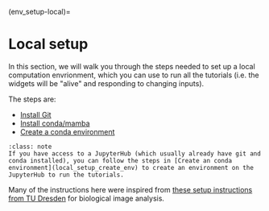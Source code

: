 (env_setup-local)=
# Local setup

In this section, we will walk you through the steps needed to set up a local computation envrionment, which you can use to run all the tutorials (i.e. the widgets will be "alive" and responding to changing inputs).

The steps are:
- [Install Git](local_setup_git)
- [Install conda/mamba](local_setup_conda)
- [Create a conda environment](local_setup_create_env)

```{Note}
:class: note
If you have access to a JupyterHub (which usually already have git and conda installed), you can follow the steps in [Create an conda environment](local_setup_create_env) to create an environment on the JupyterHub to run the tutorials.
```

Many of the instructions here were inspired from [these setup instructions from TU Dresden](https://biapol.github.io/blog/mara_lampert/getting_started_with_miniforge_and_python/readme.html) for biological image analysis.
